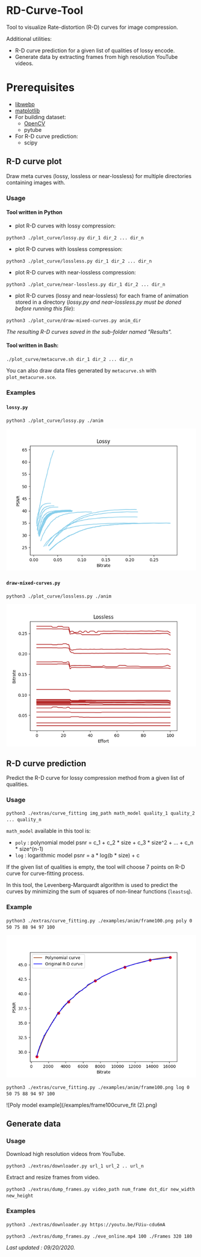 # RD-Curve-Tool

Tool to visualize Rate-distortion (R-D) curves for image compression.

Additional utilities:
- R-D curve prediction for a given list of qualities of lossy encode.
- Generate data by extracting frames from high resolution YouTube videos.

# Prerequisites
- [libwebp](https://github.com/webmproject/libwebp)
- [matplotlib](https://matplotlib.org/users/installing.html)
- For building dataset:
    - [OpenCV](https://opencv.org)
    - pytube
- For R-D curve prediction:
    - scipy

## R-D curve plot

Draw meta curves (lossy, lossless or near-lossless) for multiple directories containing images with.

### Usage

#### Tool written in Python

- plot R-D curves with lossy compression:

`python3 ./plot_curve/lossy.py dir_1 dir_2 ... dir_n`

- plot R-D curves with lossless compression:

`python3 ./plot_curve/lossless.py dir_1 dir_2 ... dir_n`

- plot R-D curves with near-lossless compression:

`python3 ./plot_curve/near-lossless.py dir_1 dir_2 ... dir_n`

- plot R-D curves (lossy and near-lossless) for each frame of animation stored in a directory (*lossy.py and near-lossless.py must be doned before running this file*):

`python3 ./plot_curve/draw-mixed-curves.py anim_dir`

*The resulting R-D curves saved in the sub-folder named "Results".* 

#### Tool written in Bash:

`./plot_curve/metacurve.sh dir_1 dir_2 ... dir_n`

You can also draw data files generated by `metacurve.sh` with `plot_metacurve.sce`.

### Examples

#### `lossy.py`

`python3 ./plot_curve/lossy.py ./anim`

![Lossy example](/examples/lossy.png)

#### `draw-mixed-curves.py`

`python3 ./plot_curve/lossless.py ./anim`

![Lossless example](/examples/lossless.png)

## R-D curve prediction

Predict the R-D curve for lossy compression method from a given list of qualities. 

### Usage

`python3 ./extras/curve_fitting img_path math_model quality_1 quality_2 ... quality_n`

`math_model` available in this tool is:
- `poly` : polynomial model psnr = c_1 + c_2 * size + c_3 * size^2 + ... + c_n * size^(n-1)
- `log` : logarithmic model psnr = a * log(b * size) + c

If the given list of qualities is empty, the tool will choose 7 points on R-D curve for curve-fitting process.

In this tool, the Levenberg-Marquardt algorithm is used to predict the curves by minimizing the sum of squares of non-linear functions (`leastsq`).

### Example

`python3 ./extras/curve_fitting.py ./examples/anim/frame100.png poly 0 50 75 88 94 97 100`

![Poly model example](/examples/frame100curve_fit.png)

`python3 ./extras/curve_fitting.py ./examples/anim/frame100.png log 0 50 75 88 94 97 100`

![Poly model example](/examples/frame100curve_fit (2).png)

## Generate data

### Usage

Download high resolution videos from YouTube.

`python3 ./extras/downloader.py url_1 url_2 .. url_n`

Extract and resize frames from video.

`python3 ./extras/dump_frames.py video_path num_frame dst_dir new_width new_height`

### Examples

`python3 ./extras/downloader.py https://youtu.be/FUiu-cdu6mA`

`python3 ./extras/dump_frames.py ./eve_online.mp4 100 ./Frames 320 180`


*Last updated : 09/20/2020.*